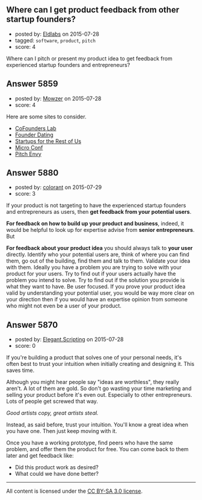 ## Where can I get product feedback from other startup founders?

- posted by: [Eldlabs](https://stackexchange.com/users/6019564/eldlabs) on 2015-07-28
- tagged: `software`, `product`, `pitch`
- score: 4

Where can I pitch or present my product idea to get feedback from experienced startup founders and entrepreneurs?


## Answer 5859

- posted by: [Mowzer](https://stackexchange.com/users/1803081/mowzer) on 2015-07-28
- score: 4

<p>Here are some sites to consider.</p>

<ul>
<li><a href="https://www.cofounderslab.com" rel="nofollow">CoFounders Lab</a></li>
<li><a href="http://founderdating.com" rel="nofollow">Founder Dating</a></li>
<li><a href="http://www.startupsfortherestofus.com" rel="nofollow">Startups for the Rest of Us</a></li>
<li><a href="http://www.microconf.com" rel="nofollow">Micro Conf</a></li>
<li><a href="http://www.pitchenvy.com" rel="nofollow">Pitch Envy</a></li>
</ul>



## Answer 5880

- posted by: [colorant](https://stackexchange.com/users/6702482/colorant) on 2015-07-29
- score: 3

If your product is not targeting to have the experienced startup founders and entrepreneurs as users, then **get feedback from your potential users**. 

**For feedback on how to build up your product and business**, indeed, it would be helpful to look up for expertise advise from **senior entrepreneurs**. But 

**For feedback about your product idea** you should always talk to **your user** directly. Identify who your potential users are, think of where you can find them, go out of the building, find them and talk to them. Validate your idea with them. Ideally you have a problem you are trying to solve with your product for your users. Try to find out if your users actually have the problem you intend to solve. Try to find out if the solution you provide is what they want to have. Be user focused. If you prove your product idea valid by understanding your potential user, you would be way more clear on your direction then if you would have an expertise opinion from someone who might not even be a user of your product.     


## Answer 5870

- posted by: [Elegant.Scripting](https://stackexchange.com/users/5688251/elegant-scripting) on 2015-07-28
- score: 0

If you're building a product that solves one of your personal needs, it's often best to trust your intuition when initially creating and designing it. This saves time.

Although you might hear people say "ideas are worthless", they really aren't. A lot of them are gold. So don't go wasting your time marketing and selling your product before it's even out. Especially to other entrepreneurs. Lots of people get screwed that way.

*Good artists copy, great artists steal.*

Instead, as said before, trust your intuition. You'll know a great idea when you have one. Then just keep moving with it.

Once you have a working prototype, find peers who have the same problem, and offer them the product for free. You can come back to them later and get feedback like:

 - Did this product work as desired?
 - What could we have done better?





---

All content is licensed under the [CC BY-SA 3.0 license](https://creativecommons.org/licenses/by-sa/3.0/).

